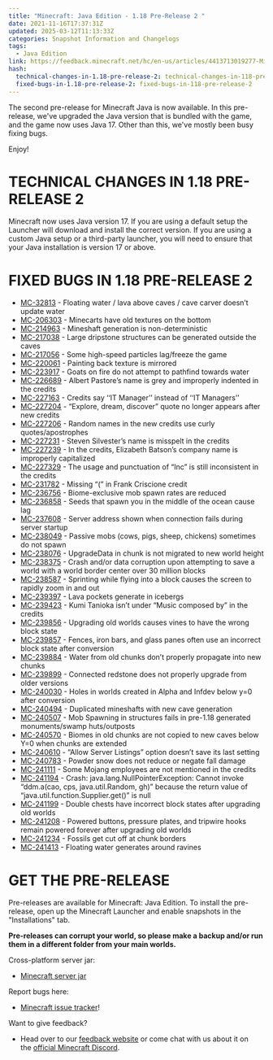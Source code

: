 ```yaml
---
title: "Minecraft: Java Edition - 1.18 Pre-Release 2 "
date: 2021-11-16T17:37:31Z
updated: 2025-03-12T11:13:33Z
categories: Snapshot Information and Changelogs
tags:
  - Java Edition
link: https://feedback.minecraft.net/hc/en-us/articles/4413713019277-Minecraft-Java-Edition-1-18-Pre-Release-2
hash:
  technical-changes-in-1.18-pre-release-2: technical-changes-in-118-pre-release-2
  fixed-bugs-in-1.18-pre-release-2: fixed-bugs-in-118-pre-release-2
---
```


The second pre-release for Minecraft Java is now available. In this pre-release, we've upgraded the Java version that is bundled with the game, and the game now uses Java 17. Other than this, we've mostly been busy fixing bugs.

Enjoy!

# TECHNICAL CHANGES IN 1.18 PRE-RELEASE 2

Minecraft now uses Java version 17. If you are using a default setup the Launcher will download and install the correct version. If you are using a custom Java setup or a third-party launcher, you will need to ensure that your Java installation is version 17 or above.

# FIXED BUGS IN 1.18 PRE-RELEASE 2

- [MC-32813](https://bugs.mojang.com/browse/MC-32813) - Floating water / lava above caves / cave carver doesn’t update water
- [MC-206303](https://bugs.mojang.com/browse/MC-206303) - Minecarts have old textures on the bottom
- [MC-214963](https://bugs.mojang.com/browse/MC-214963) - Mineshaft generation is non-deterministic
- [MC-217038](https://bugs.mojang.com/browse/MC-217038) - Large dripstone structures can be generated outside the caves
- [MC-217056](https://bugs.mojang.com/browse/MC-217056) - Some high-speed particles lag/freeze the game
- [MC-220061](https://bugs.mojang.com/browse/MC-220061) - Painting back texture is mirrored
- [MC-223917](https://bugs.mojang.com/browse/MC-223917) - Goats on fire do not attempt to pathfind towards water
- [MC-226689](https://bugs.mojang.com/browse/MC-226689) - Albert Pastore’s name is grey and improperly indented in the credits
- [MC-227163](https://bugs.mojang.com/browse/MC-227163) - Credits say ‘‘IT Manager’’ instead of ‘‘IT Managers’’
- [MC-227204](https://bugs.mojang.com/browse/MC-227204) - “Explore, dream, discover” quote no longer appears after new credits
- [MC-227206](https://bugs.mojang.com/browse/MC-227206) - Random names in the new credits use curly quotes/apostrophes
- [MC-227231](https://bugs.mojang.com/browse/MC-227231) - Steven Silvester’s name is misspelt in the credits
- [MC-227239](https://bugs.mojang.com/browse/MC-227239) - In the credits, Elizabeth Batson’s company name is improperly capitalized
- [MC-227329](https://bugs.mojang.com/browse/MC-227329) - The usage and punctuation of “Inc” is still inconsistent in the credits
- [MC-231782](https://bugs.mojang.com/browse/MC-231782) - Missing “(” in Frank Criscione credit
- [MC-236756](https://bugs.mojang.com/browse/MC-236756) - Biome-exclusive mob spawn rates are reduced
- [MC-236858](https://bugs.mojang.com/browse/MC-236858) - Seeds that spawn you in the middle of the ocean cause lag
- [MC-237608](https://bugs.mojang.com/browse/MC-237608) - Server address shown when connection fails during server startup
- [MC-238049](https://bugs.mojang.com/browse/MC-238049) - Passive mobs (cows, pigs, sheep, chickens) sometimes do not spawn
- [MC-238076](https://bugs.mojang.com/browse/MC-238076) - UpgradeData in chunk is not migrated to new world height
- [MC-238375](https://bugs.mojang.com/browse/MC-238375) - Crash and/or data corruption upon attempting to save a world with a world border center over 30 million blocks
- [MC-238587](https://bugs.mojang.com/browse/MC-238587) - Sprinting while flying into a block causes the screen to rapidly zoom in and out
- [MC-239397](https://bugs.mojang.com/browse/MC-239397) - Lava pockets generate in icebergs
- [MC-239423](https://bugs.mojang.com/browse/MC-239423) - Kumi Tanioka isn’t under “Music composed by” in the credits
- [MC-239856](https://bugs.mojang.com/browse/MC-239856) - Upgrading old worlds causes vines to have the wrong block state
- [MC-239857](https://bugs.mojang.com/browse/MC-239857) - Fences, iron bars, and glass panes often use an incorrect block state after conversion
- [MC-239884](https://bugs.mojang.com/browse/MC-239884) - Water from old chunks don’t properly propagate into new chunks
- [MC-239899](https://bugs.mojang.com/browse/MC-239899) - Connected redstone does not properly upgrade from older versions
- [MC-240030](https://bugs.mojang.com/browse/MC-240030) - Holes in worlds created in Alpha and Infdev below y=0 after conversion
- [MC-240494](https://bugs.mojang.com/browse/MC-240494) - Duplicated mineshafts with new cave generation
- [MC-240507](https://bugs.mojang.com/browse/MC-240507) - Mob Spawning in structures fails in pre-1.18 generated monuments/swamp huts/outposts
- [MC-240570](https://bugs.mojang.com/browse/MC-240570) - Biomes in old chunks are not copied to new caves below Y=0 when chunks are extended
- [MC-240610](https://bugs.mojang.com/browse/MC-240610) - “Allow Server Listings” option doesn’t save its last setting
- [MC-240783](https://bugs.mojang.com/browse/MC-240783) - Powder snow does not reduce or negate fall damage
- [MC-241111](https://bugs.mojang.com/browse/MC-241111) - Some Mojang employees are not mentioned in the credits
- [MC-241194](https://bugs.mojang.com/browse/MC-241194) - Crash: java.lang.NullPointerException: Cannot invoke “ddm.a(cao, cps, java.util.Random, gh)” because the return value of “java.util.function.Supplier.get()” is null
- [MC-241199](https://bugs.mojang.com/browse/MC-241199) - Double chests have incorrect block states after upgrading old worlds
- [MC-241208](https://bugs.mojang.com/browse/MC-241208) - Powered buttons, pressure plates, and tripwire hooks remain powered forever after upgrading old worlds
- [MC-241234](https://bugs.mojang.com/browse/MC-241234) - Fossils get cut off at chunk borders
- [MC-241413](https://bugs.mojang.com/browse/MC-241413) - Floating water generates around ravines

# GET THE PRE-RELEASE

Pre-releases are available for Minecraft: Java Edition. To install the pre-release, open up the Minecraft Launcher and enable snapshots in the "Installations" tab.

**Pre-releases can corrupt your world, so please make a backup and/or run them in a different folder from your main worlds.**

Cross-platform server jar:

- [Minecraft server jar](https://launcher.mojang.com/v1/objects/c203586f5d2c02b417f0e104b65a8e5e7625b2f8/server.jar)

Report bugs here:

- [Minecraft issue tracker](https://aka.ms/snapshotbugs?ref=blog)!

Want to give feedback?

- Head over to our [feedback website](https://aka.ms/snapshotfeedback) or come chat with us about it on the [official Minecraft Discord](https://discordapp.com/invite/minecraft).
